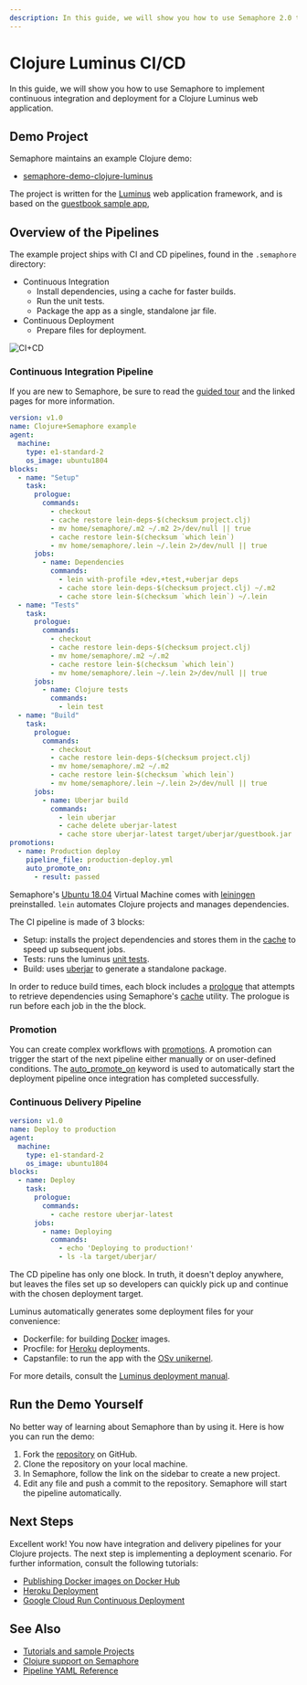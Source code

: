 ```yaml
---
description: In this guide, we will show you how to use Semaphore 2.0 to implement continuous integration and deployment for a Clojure Luminus web application.
---
```


# Clojure Luminus CI/CD

In this guide, we will show you how to use Semaphore to implement
continuous integration and deployment for a Clojure Luminus web application.

## Demo Project

Semaphore maintains an example Clojure demo:

  - [semaphore-demo-clojure-luminus](https://github.com/semaphoreci-demos/semaphore-demo-clojure-luminus)

The project is written for the [Luminus](http://www.luminusweb.net/) web 
application framework, and is based on the 
[guestbook sample app](http://www.luminusweb.net/docs#guestbook_application),

## Overview of the Pipelines

The example project ships with CI and CD pipelines, found in 
the `.semaphore` directory:

  - Continuous Integration
      - Install dependencies, using a cache for faster builds.
      - Run the unit tests.
      - Package the app as a single, standalone jar file.
  - Continuous Deployment
      - Prepare files for deployment.

![CI+CD](https://raw.githubusercontent.com/semaphoreci-demos/semaphore-demo-clojure-luminus/master/.semaphore/semaphore-demo-clojure-luminus-cicd.png)


### Continuous Integration Pipeline

If you are new to Semaphore, be sure to read the 
[guided tour](https://docs.semaphoreci.com/guided-tour/getting-started/) 
and the linked pages for more information.

``` yaml
version: v1.0
name: Clojure+Semaphore example
agent:
  machine:
    type: e1-standard-2
    os_image: ubuntu1804
blocks:
  - name: "Setup"
    task:
      prologue:
        commands:
          - checkout
          - cache restore lein-deps-$(checksum project.clj)
          - mv home/semaphore/.m2 ~/.m2 2>/dev/null || true
          - cache restore lein-$(checksum `which lein`)
          - mv home/semaphore/.lein ~/.lein 2>/dev/null || true
      jobs:
        - name: Dependencies
          commands:
            - lein with-profile +dev,+test,+uberjar deps
            - cache store lein-deps-$(checksum project.clj) ~/.m2
            - cache store lein-$(checksum `which lein`) ~/.lein
  - name: "Tests"
    task:
      prologue:
        commands:
          - checkout
          - cache restore lein-deps-$(checksum project.clj)
          - mv home/semaphore/.m2 ~/.m2
          - cache restore lein-$(checksum `which lein`)
          - mv home/semaphore/.lein ~/.lein 2>/dev/null || true
      jobs:
        - name: Clojure tests
          commands:
            - lein test
  - name: "Build"
    task:
      prologue:
        commands:
          - checkout
          - cache restore lein-deps-$(checksum project.clj)
          - mv home/semaphore/.m2 ~/.m2
          - cache restore lein-$(checksum `which lein`)
          - mv home/semaphore/.lein ~/.lein 2>/dev/null || true
      jobs:
        - name: Uberjar build
          commands:
            - lein uberjar
            - cache delete uberjar-latest
            - cache store uberjar-latest target/uberjar/guestbook.jar
promotions:
  - name: Production deploy
    pipeline_file: production-deploy.yml
    auto_promote_on:
      - result: passed
```

Semaphore's
[Ubuntu 18.04](https://docs.semaphoreci.com/ci-cd-environment/ubuntu-18.04-image/)
Virtual Machine comes with [leiningen](https://leiningen.org/)
preinstalled. `lein` automates Clojure projects and manages
dependencies.

The CI pipeline is made of 3 blocks:

  - Setup: installs the project dependencies and stores them in the
    [cache](https://docs.semaphoreci.com/reference/toolbox-reference/#cache)
    to speed up subsequent jobs.
  - Tests: runs the luminus 
    [unit tests](http://www.luminusweb.net/docs/testing.html).
  - Build: uses [uberjar](https://imagej.net/Uber-JAR) to generate a
    standalone package.

In order to reduce build times, each block includes a 
[prologue](https://docs.semaphoreci.com/reference/pipeline-yaml-reference/#prologue)
that attempts to retrieve dependencies using Semaphore's
[cache](https://docs.semaphoreci.com/reference/toolbox-reference/#cache)
utility.
The prologue is run before each job in the the block.

### Promotion

You can create complex workflows with
[promotions](https://docs.semaphoreci.com/essentials/deploying-with-promotions/).
A promotion can trigger the start of the next pipeline either manually
or on user-defined conditions. The
[auto_promote_on](https://docs.semaphoreci.com/reference/pipeline-yaml-reference/#auto_promote_on)
keyword is used to automatically start the deployment pipeline once
integration has completed successfully.

### Continuous Delivery Pipeline

``` yaml
version: v1.0
name: Deploy to production
agent:
  machine:
    type: e1-standard-2
    os_image: ubuntu1804
blocks:
  - name: Deploy
    task:
      prologue:
        commands:
          - cache restore uberjar-latest
      jobs:
        - name: Deploying
          commands:
            - echo 'Deploying to production!'
            - ls -la target/uberjar/
```

The CD pipeline has only one block. In truth, it doesn't deploy anywhere,
but leaves the files set up so developers can quickly
pick up and continue with the chosen deployment target.

Luminus automatically generates some deployment files for your
convenience:

  - Dockerfile: for building [Docker](https://www.docker.com/) images.
  - Procfile: for [Heroku](https://www.heroku.com) deployments.
  - Capstanfile: to run the app with the 
    [OSv unikernel](http://osv.io/).

For more details, consult the 
[Luminus deployment manual](http://www.luminusweb.net/docs/deployment.html).

## Run the Demo Yourself

No better way of learning about Semaphore than by using it. Here is how
you can run the demo:

1.  Fork the
    [repository](https://github.com/semaphoreci-demos/semaphore-demo-clojure-luminus)
    on GitHub.
2.  Clone the repository on your local machine.
3.  In Semaphore, follow the link on the sidebar to create a new
    project.
4.  Edit any file and push a commit to the repository. Semaphore will
    start the pipeline automatically.

## Next Steps

Excellent work\! You now have integration and delivery pipelines for
your Clojure projects. The next step is implementing a deployment scenario. 
For further information, consult the following tutorials:

  - [Publishing Docker images on Docker Hub](https://docs.semaphoreci.com/examples/publishing-docker-images-on-dockerhub/)
  - [Heroku Deployment](https://docs.semaphoreci.com/examples/heroku-deployment/)
  - [Google Cloud Run Continuous Deployment](https://docs.semaphoreci.com/examples/google-cloud-run-continuous-deployment/)

## See Also

  - [Tutorials and sample Projects](https://docs.semaphoreci.com/examples/tutorials-and-example-projects/)
  - [Clojure support on Semaphore](https://docs.semaphoreci.com/programming-languages/clojure/)
  - [Pipeline YAML Reference](https://docs.semaphoreci.com/reference/pipeline-yaml-reference/)
